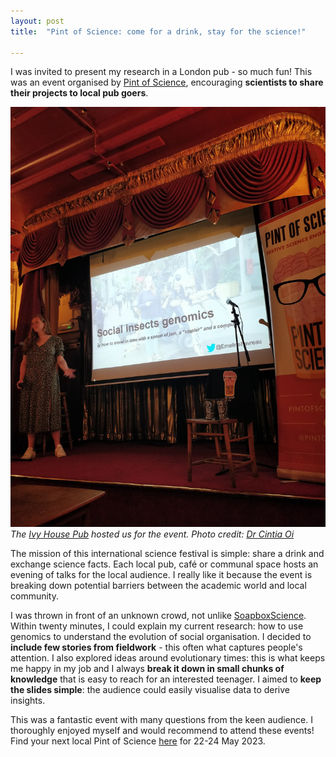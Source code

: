 ```yaml
---
layout: post
title:  "Pint of Science: come for a drink, stay for the science!"

---
```


I was invited to present my research in a London pub - so much fun! This was an event organised by [Pint of Science](https://pintofscience.co.uk/), encouraging **scientists to share their projects to local pub goers**. 

![talk](/assets/2022-05-pint-of-science-screen.jpg)
_The [Ivy House Pub](https://www.ivyhousenunhead.com/) hosted us for the event. Photo credit: [Dr Cintia Oi](https://twitter.com/Cin_Oi)_

The mission of this international science festival is simple: share a drink and exchange science facts. Each local pub, café or communal space hosts an evening of talks for the local audience. I really like it because the event is breaking down potential barriers between the academic world and local community. 

I was thrown in front of an unknown crowd, not unlike [SoapboxScience](http://soapboxscience.org/). Within twenty minutes, I could explain my current research: how to use genomics to understand the evolution of social organisation. I decided to **include few stories from fieldwork** - this often what captures people's attention. I also explored ideas around evolutionary times: this is what keeps me happy in my job and I always **break it down in small chunks of knowledge** that is easy to reach for an interested teenager. I aimed to **keep the slides simple**: the audience could easily visualise data to derive insights.

This was a fantastic event with many questions from the keen audience. I thoroughly enjoyed myself and would recommend to attend these events!
Find your next local Pint of Science [here](https://pintofscience.co.uk/) for 22-24 May 2023.